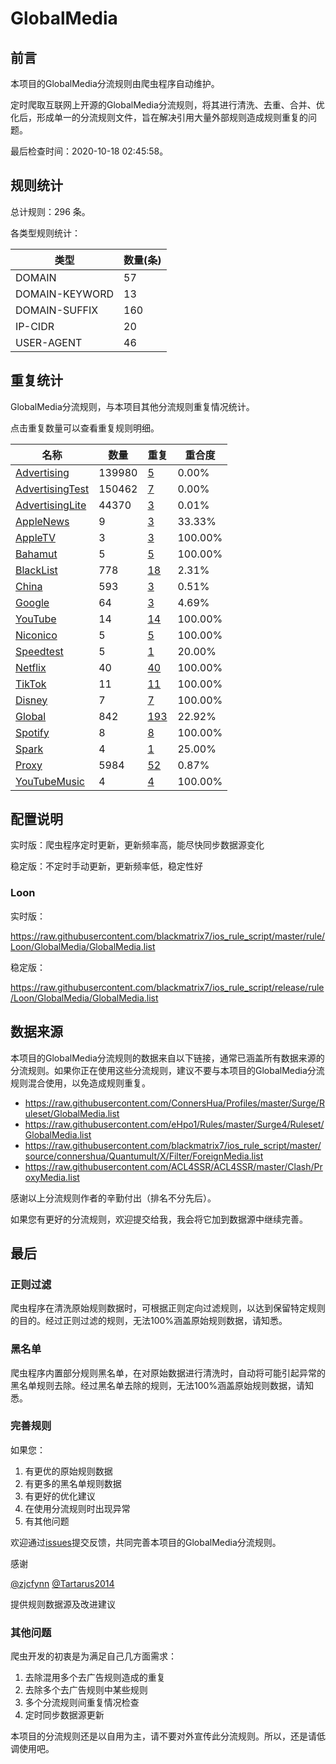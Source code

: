 # GlobalMedia

## 前言

本项目的GlobalMedia分流规则由爬虫程序自动维护。

定时爬取互联网上开源的GlobalMedia分流规则，将其进行清洗、去重、合并、优化后，形成单一的分流规则文件，旨在解决引用大量外部规则造成规则重复的问题。


最后检查时间：2020-10-18 02:45:58。

## 规则统计

总计规则：296 条。

各类型规则统计：

| 类型 | 数量(条) |
| ---- | ---- |
| DOMAIN | 57 |
| DOMAIN-KEYWORD | 13 |
| DOMAIN-SUFFIX | 160 |
| IP-CIDR | 20 |
| USER-AGENT | 46 |
## 重复统计

GlobalMedia分流规则，与本项目其他分流规则重复情况统计。

点击重复数量可以查看重复规则明细。

| 名称 | 数量 | 重复 | 重合度 |
| ---- | ---- | ---- | ------ |
|  [Advertising](https://github.com/blackmatrix7/ios_rule_script/tree/master/rule/Loon/Advertising)    | 139980   | [5](https://github.com/blackmatrix7/ios_rule_script/tree/master/rule/Repeat/GlobalMedia/Advertising.list)   |   0.00%  |
|  [AdvertisingTest](https://github.com/blackmatrix7/ios_rule_script/tree/master/rule/Loon/AdvertisingTest)    | 150462   | [7](https://github.com/blackmatrix7/ios_rule_script/tree/master/rule/Repeat/GlobalMedia/AdvertisingTest.list)   |   0.00%  |
|  [AdvertisingLite](https://github.com/blackmatrix7/ios_rule_script/tree/master/rule/Loon/AdvertisingLite)    | 44370   | [3](https://github.com/blackmatrix7/ios_rule_script/tree/master/rule/Repeat/GlobalMedia/AdvertisingLite.list)   |   0.01%  |
|  [AppleNews](https://github.com/blackmatrix7/ios_rule_script/tree/master/rule/Loon/AppleNews)    | 9   | [3](https://github.com/blackmatrix7/ios_rule_script/tree/master/rule/Repeat/GlobalMedia/AppleNews.list)   |   33.33%  |
|  [AppleTV](https://github.com/blackmatrix7/ios_rule_script/tree/master/rule/Loon/AppleTV)    | 3   | [3](https://github.com/blackmatrix7/ios_rule_script/tree/master/rule/Repeat/GlobalMedia/AppleTV.list)   |   100.00%  |
|  [Bahamut](https://github.com/blackmatrix7/ios_rule_script/tree/master/rule/Loon/Bahamut)    | 5   | [5](https://github.com/blackmatrix7/ios_rule_script/tree/master/rule/Repeat/GlobalMedia/Bahamut.list)   |   100.00%  |
|  [BlackList](https://github.com/blackmatrix7/ios_rule_script/tree/master/rule/Loon/BlackList)    | 778   | [18](https://github.com/blackmatrix7/ios_rule_script/tree/master/rule/Repeat/GlobalMedia/BlackList.list)   |   2.31%  |
|  [China](https://github.com/blackmatrix7/ios_rule_script/tree/master/rule/Loon/China)    | 593   | [3](https://github.com/blackmatrix7/ios_rule_script/tree/master/rule/Repeat/GlobalMedia/China.list)   |   0.51%  |
|  [Google](https://github.com/blackmatrix7/ios_rule_script/tree/master/rule/Loon/Google)    | 64   | [3](https://github.com/blackmatrix7/ios_rule_script/tree/master/rule/Repeat/GlobalMedia/Google.list)   |   4.69%  |
|  [YouTube](https://github.com/blackmatrix7/ios_rule_script/tree/master/rule/Loon/YouTube)    | 14   | [14](https://github.com/blackmatrix7/ios_rule_script/tree/master/rule/Repeat/GlobalMedia/YouTube.list)   |   100.00%  |
|  [Niconico](https://github.com/blackmatrix7/ios_rule_script/tree/master/rule/Loon/Niconico)    | 5   | [5](https://github.com/blackmatrix7/ios_rule_script/tree/master/rule/Repeat/GlobalMedia/Niconico.list)   |   100.00%  |
|  [Speedtest](https://github.com/blackmatrix7/ios_rule_script/tree/master/rule/Loon/Speedtest)    | 5   | [1](https://github.com/blackmatrix7/ios_rule_script/tree/master/rule/Repeat/GlobalMedia/Speedtest.list)   |   20.00%  |
|  [Netflix](https://github.com/blackmatrix7/ios_rule_script/tree/master/rule/Loon/Netflix)    | 40   | [40](https://github.com/blackmatrix7/ios_rule_script/tree/master/rule/Repeat/GlobalMedia/Netflix.list)   |   100.00%  |
|  [TikTok](https://github.com/blackmatrix7/ios_rule_script/tree/master/rule/Loon/TikTok)    | 11   | [11](https://github.com/blackmatrix7/ios_rule_script/tree/master/rule/Repeat/GlobalMedia/TikTok.list)   |   100.00%  |
|  [Disney](https://github.com/blackmatrix7/ios_rule_script/tree/master/rule/Loon/Disney)    | 7   | [7](https://github.com/blackmatrix7/ios_rule_script/tree/master/rule/Repeat/GlobalMedia/Disney.list)   |   100.00%  |
|  [Global](https://github.com/blackmatrix7/ios_rule_script/tree/master/rule/Loon/Global)    | 842   | [193](https://github.com/blackmatrix7/ios_rule_script/tree/master/rule/Repeat/GlobalMedia/Global.list)   |   22.92%  |
|  [Spotify](https://github.com/blackmatrix7/ios_rule_script/tree/master/rule/Loon/Spotify)    | 8   | [8](https://github.com/blackmatrix7/ios_rule_script/tree/master/rule/Repeat/GlobalMedia/Spotify.list)   |   100.00%  |
|  [Spark](https://github.com/blackmatrix7/ios_rule_script/tree/master/rule/Loon/Spark)    | 4   | [1](https://github.com/blackmatrix7/ios_rule_script/tree/master/rule/Repeat/GlobalMedia/Spark.list)   |   25.00%  |
|  [Proxy](https://github.com/blackmatrix7/ios_rule_script/tree/master/rule/Loon/Proxy)    | 5984   | [52](https://github.com/blackmatrix7/ios_rule_script/tree/master/rule/Repeat/GlobalMedia/Proxy.list)   |   0.87%  |
|  [YouTubeMusic](https://github.com/blackmatrix7/ios_rule_script/tree/master/rule/Loon/YouTubeMusic)    | 4   | [4](https://github.com/blackmatrix7/ios_rule_script/tree/master/rule/Repeat/GlobalMedia/YouTubeMusic.list)   |   100.00%  |
## 配置说明

实时版：爬虫程序定时更新，更新频率高，能尽快同步数据源变化

稳定版：不定时手动更新，更新频率低，稳定性好

### Loon 
实时版：

https://raw.githubusercontent.com/blackmatrix7/ios_rule_script/master/rule/Loon/GlobalMedia/GlobalMedia.list

稳定版：

https://raw.githubusercontent.com/blackmatrix7/ios_rule_script/release/rule/Loon/GlobalMedia/GlobalMedia.list

## 数据来源

本项目的GlobalMedia分流规则的数据来自以下链接，通常已涵盖所有数据来源的分流规则。如果你正在使用这些分流规则，建议不要与本项目的GlobalMedia分流规则混合使用，以免造成规则重复。

- https://raw.githubusercontent.com/ConnersHua/Profiles/master/Surge/Ruleset/GlobalMedia.list
- https://raw.githubusercontent.com/eHpo1/Rules/master/Surge4/Ruleset/GlobalMedia.list
- https://raw.githubusercontent.com/blackmatrix7/ios_rule_script/master/source/connershua/Quantumult/X/Filter/ForeignMedia.list
- https://raw.githubusercontent.com/ACL4SSR/ACL4SSR/master/Clash/ProxyMedia.list


感谢以上分流规则作者的辛勤付出（排名不分先后）。

如果您有更好的分流规则，欢迎提交给我，我会将它加到数据源中继续完善。

## 最后

### 正则过滤

爬虫程序在清洗原始规则数据时，可根据正则定向过滤规则，以达到保留特定规则的目的。经过正则过滤的规则，无法100%涵盖原始规则数据，请知悉。

### 黑名单

爬虫程序内置部分规则黑名单，在对原始数据进行清洗时，自动将可能引起异常的黑名单规则去除。经过黑名单去除的规则，无法100%涵盖原始规则数据，请知悉。

### 完善规则

如果您：

1. 有更优的原始规则数据
2. 有更多的黑名单规则数据
3. 有更好的优化建议
4. 在使用分流规则时出现异常
5. 有其他问题

欢迎通过[issues](https://github.com/blackmatrix7/ios_rule_script/issues/new)提交反馈，共同完善本项目的GlobalMedia分流规则。

感谢

[@zjcfynn](https://github.com/zjcfynn) [@Tartarus2014](https://github.com/Tartarus2014)

提供规则数据源及改进建议

### 其他问题

爬虫开发的初衷是为满足自己几方面需求：

1. 去除混用多个去广告规则造成的重复
2. 去除多个去广告规则中某些规则
3. 多个分流规则间重复情况检查
4. 定时同步数据源更新

本项目的分流规则还是以自用为主，请不要对外宣传此分流规则。所以，还是请低调使用吧。